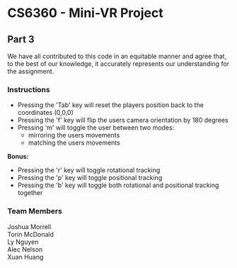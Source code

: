 # CS6360 - Mini-VR Project
## Part 3
We have all contributed to this code in an equitable manner and agree that, to the best of our knowledge, it accurately represents our understanding for the assignment.

### Instructions
* Pressing the 'Tab' key will reset the players position back to the coordinates (0,0,0)
* Pressing the 'f' key will flip the users camera orientation by 180 degrees
* Pressing 'm' will toggle the user between two modes:
    - mirroring the users movements
    - matching the users movements
    
**Bonus:**
* Pressing the 'r' key will toggle rotational tracking
* Pressing the 'p' key will toggle positional tracking
* Pressing the 'b' key will toggle both rotational and positional tracking together

### Team Members
Joshua Morrell\
Torin McDonald\
Ly Nguyen\
Alec Nelson\
Xuan Huang
